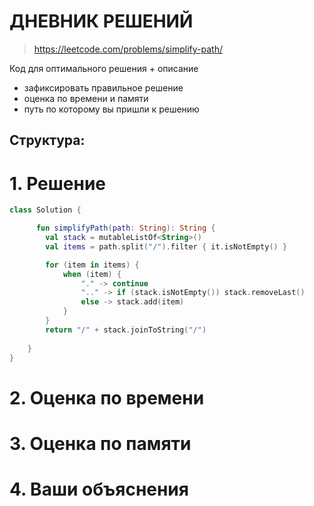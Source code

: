 # ДНЕВНИК РЕШЕНИЙ

> https://leetcode.com/problems/simplify-path/

Код для оптимального решения + описание 

- зафиксировать правильное решение
- оценка по времени и памяти
- путь по которому вы пришли к решению


## Структура:

# 1. Решение

```kotlin
class Solution {

      fun simplifyPath(path: String): String {
        val stack = mutableListOf<String>()
        val items = path.split("/").filter { it.isNotEmpty() }

        for (item in items) {
            when (item) {
                "." -> continue
                ".." -> if (stack.isNotEmpty()) stack.removeLast()
                else -> stack.add(item)
            }
        }
        return "/" + stack.joinToString("/")
        
    }
}
```


# 2. Оценка по времени


# 3. Оценка по памяти


# 4. Ваши объяснения


